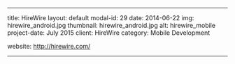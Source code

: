 ---

title: HireWire
layout: default
modal-id: 29
date: 2014-06-22
img: hirewire_android.jpg
thumbnail: hirewire_android.jpg
alt: hirewire_mobile
project-date: July 2015
client: HireWire
category: Mobile Development
<!-- description: SamePinch is a community of like-minded people(dots, we say) connected via shared interests. -->
website: http://hirewire.com/
<!-- mobile_app_link: https://play.google.com/store/apps/details?id=co.samepinch.android.app -->
---